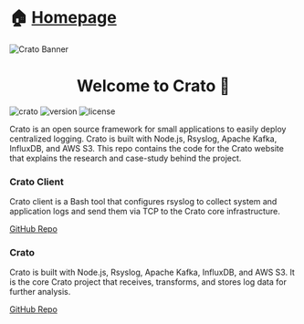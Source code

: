 
# 🏠 [Homepage](http://bit.ly/2TJckpZ)
![Crato Banner](https://i.imgur.com/cfeEUFu.png)

<h1 align="center">Welcome to Crato 👋</h1>

![crato](https://img.shields.io/badge/Crato-%F0%9F%93%A6-1e4470?style=plastic) 
![version](https://img.shields.io/badge/version-0.7.0-1e4470?style=plastic) 
![license](https://img.shields.io/github/license/crato-logging/crato?color=1e4470&style=plastic)

Crato is an open source framework for small applications to easily deploy centralized logging. Crato is built with Node.js, Rsyslog, Apache Kafka, InfluxDB, and AWS S3. This repo contains the code for the Crato website that explains the research and case-study behind the project.

### Crato Client

Crato client is a Bash tool that configures rsyslog to collect system and application logs and send them via TCP to the Crato core infrastructure.

[GitHub Repo](https://github.com/crato-logging/crato-client)

### Crato

Crato is built with Node.js, Rsyslog, Apache Kafka, InfluxDB, and AWS S3. It is the core Crato project that receives, transforms, and stores log data for further analysis.

[GitHub Repo](https://github.com/crato-logging/crato)

